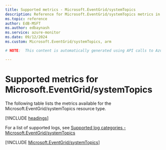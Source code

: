 ```yaml
---
title: Supported metrics - Microsoft.EventGrid/systemTopics
description: Reference for Microsoft.EventGrid/systemTopics metrics in Azure Monitor.
ms.topic: reference
author: EdB-MSFT
ms.author: edbaynash
ms.service: azure-monitor
ms.date: 09/12/2024
ms.custom: Microsoft.EventGrid/systemTopics, arm

# NOTE:  This content is automatically generated using API calls to Azure. Any edits made on these files will be overwritten in the next run of the script. 

---
```


  
# Supported metrics for Microsoft.EventGrid/systemTopics
  
The following table lists the metrics available for the Microsoft.EventGrid/systemTopics resource type.  
  
  
[!INCLUDE [headings](~/reusable-content/ce-skilling/azure/includes/azure-monitor/reference/metrics/metrics-headings.md)]  
  
  
  
For a list of supported logs, see [Supported log categories - Microsoft.EventGrid/systemTopics](../supported-logs/microsoft-eventgrid-systemtopics-logs.md)  
  
 

[!INCLUDE [Microsoft.EventGrid/systemTopics](~/reusable-content/ce-skilling/azure/includes/azure-monitor/reference/metrics/microsoft-eventgrid-systemtopics-metrics-include.md)]  

